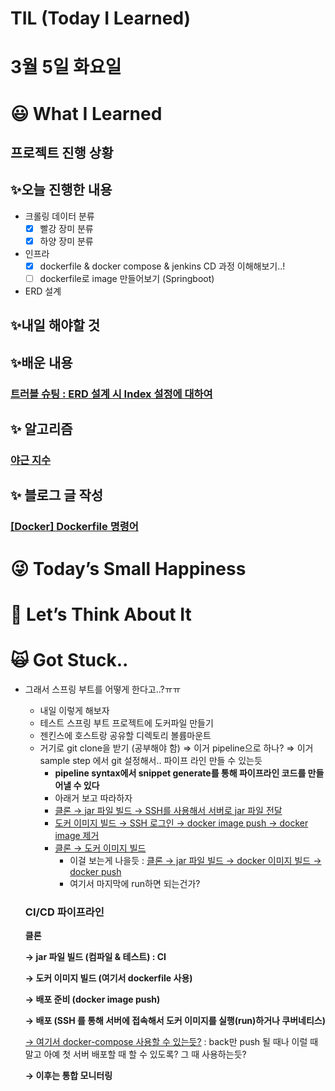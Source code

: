 # TIL (Today I Learned)

# 3월 5일 화요일

# 😃 What I Learned

## 프로젝트 진행 상황

## ✨오늘 진행한 내용

- 크롤링 데이터 분류
    - [x]  빨강 장미 분류
    - [x]  하양 장미 분류
- 인프라
    - [x]  dockerfile & docker compose & jenkins CD 과정 이해해보기..!
    - [ ]  dockerfile로 image 만들어보기 (Springboot)
- ERD 설계

## ✨내일 해야할 것

## ✨배운 내용

### [트러블 슈팅 : ERD 설계 시 Index 설정에 대하여](https://www.notion.so/ERD-Index-db65706a7185456ca2b8402d9ec5606b?pvs=21)

## ✨ 알고리즘

### **[야근 지수](https://www.notion.so/2d3239aec77145d7a0ae738632c57e4b?pvs=21)**

## ✨ 블로그 글 작성

### **[[Docker] Dockerfile 명령어](https://velog.io/@damongsanga/Docker-Dockerfile-%EB%AA%85%EB%A0%B9%EC%96%B4)**

# 😜 Today’s Small Happiness

# 🧐 Let’s Think About It

# 🙀 Got Stuck..

- 그래서 스프링 부트를 어떻게 한다고..?ㅠㅠ
    - 내일 이렇게 해보자
    - 테스트 스프링 부트 프로젝트에 도커파일 만들기
    - 젠킨스에 호스트랑 공유할 디렉토리 볼륨마운트
    - 거기로 git clone을 받기 (공부해야 함) ⇒ 이거 pipeline으로 하나? ⇒ 이거 sample step 에서 git  설정해서.. 파이프 라인 만들 수 있는듯
        - **pipeline syntax에서 snippet generate를 통해 파이프라인 코드를 만들어낼 수 있다**
        - 아래거 보고 따라하자
        - [클론 → jar 파일 빌드 → SSH를 사용해서 서버로 jar 파일 전달](https://velog.io/@sihyung92/우젠구2편-젠킨스-파이프라인을-활용한-배포-자동화)
        - [도커 이미지 빌드 → SSH 로그인 → docker image push → docker image 제거](https://velog.io/@imsooyeon/Jenkins-pipeline을-구축하여-Docker-build-및-이미지-push-하기)
        - [클론 → 도커 이미지 빌드](https://teichae.tistory.com/entry/Jenkins-Pipeline%EC%9D%84-%EC%9D%B4%EC%9A%A9%ED%95%9C-Docker-Image-Build)
            - 이걸 보는게 나을듯 : [클론 → jar 파일 빌드 → docker 이미지 빌드 → docker push](https://velog.io/@chang626/docker-build-push-jenkins-pipeline)
            - 여기서 마지막에 run하면 되는건가?
    
    ### CI/CD 파이프라인
    
    **클론** 
    
    **→ jar 파일 빌드 (컴파일 & 테스트) : CI** 
    
    **→ 도커 이미지 빌드 (여기서 dockerfile 사용)**
    
    **→ 배포 준비 (docker image push)** 
    
    **→ 배포 (SSH 를 통해 서버에 접속해서 도커 이미지를 실행(run)하거나 쿠버네티스)** 
    
    [→ 여기서 docker-compose 사용할 수 있는듯?](https://velog.io/@jewon119/TIL112.-Docker-Docker-compose%EB%A5%BC-%EC%93%B0%EB%8A%94-%EC%9D%B4%EC%9C%A0) : back만 push 될 때나 이럴 때 말고 아예 첫 서버 배포할 때 할 수 있도록? 그 때 사용하는듯?
    
    **→ 이후는 통합 모니터링**